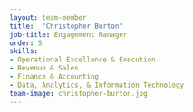 ```yaml
---
layout: team-member
title:  "Christopher Burton"
job-title: Engagement Manager
order: 5
skills:
- Operational Excellence & Execution
- Revenue & Sales
- Finance & Accounting
- Data, Analytics, & Information Technology
team-image: christopher-burton.jpg
---
```

